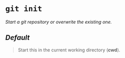 # `git init`

_Start a git repository or overwrite the existing one._

## **_Default_**

> Start this in the current working directory (**cwd**).
